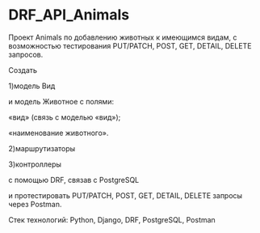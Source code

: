 # DRF_API_Animals

Проект Animals по добавлению животных к имеющимся видам, с возможностью тестирования PUT/PATCH, POST, GET, DETAIL, DELETE запросов.

Создать


1)модель Вид

и модель Животное с полями:

«вид» (связь с моделью «вид»);

«наименование животного».


2)маршрутизаторы


3)контроллеры


с помощью DRF, связав с PostgreSQL

и протестировать PUT/PATCH, POST, GET, DETAIL, DELETE запросы через Postman.


Стек технологий: Python, Django, DRF, PostgreSQL, Postman
